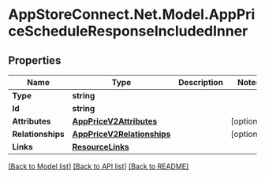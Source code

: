 # AppStoreConnect.Net.Model.AppPriceScheduleResponseIncludedInner

## Properties

Name | Type | Description | Notes
------------ | ------------- | ------------- | -------------
**Type** | **string** |  | 
**Id** | **string** |  | 
**Attributes** | [**AppPriceV2Attributes**](AppPriceV2Attributes.md) |  | [optional] 
**Relationships** | [**AppPriceV2Relationships**](AppPriceV2Relationships.md) |  | [optional] 
**Links** | [**ResourceLinks**](ResourceLinks.md) |  | 

[[Back to Model list]](../README.md#documentation-for-models) [[Back to API list]](../README.md#documentation-for-api-endpoints) [[Back to README]](../README.md)

